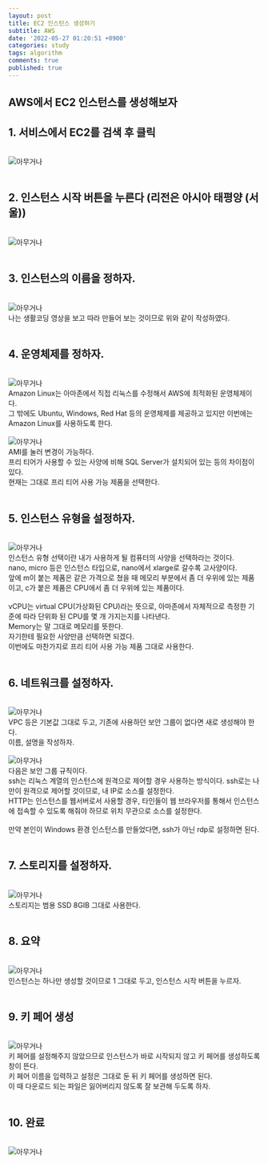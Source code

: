 ```yaml
---
layout: post
title: EC2 인스턴스 생성하기
subtitle: AWS
date: '2022-05-27 01:20:51 +0900'
categories: study
tags: algorithm
comments: true
published: true
---
```

## AWS에서 EC2 인스턴스를 생성해보자
<h2>1. 서비스에서 EC2를 검색 후 클릭</h2>
<br>
<img src="/assets/img/study_AWS/[AWS]_EC2_인스턴스_생성하기/[AWS]_EC2_인스턴스_생성하기_1.png" title="[AWS]_EC2_인스턴스_생성하기" alt="아무거나"/>
<br>
<br>
<h2>2. 인스턴스 시작 버튼을 누른다 (리전은 아시아 태평양 (서울))</h2>
<br>
<img src="/assets/img/study_AWS/[AWS]_EC2_인스턴스_생성하기/[AWS]_EC2_인스턴스_생성하기_2.png" title="[AWS]_EC2_인스턴스_생성하기" alt="아무거나"/>
<br>
<br>
<h2>3. 인스턴스의 이름을 정하자.</h2>
<br>
<img src="/assets/img/study_AWS/[AWS]_EC2_인스턴스_생성하기/[AWS]_EC2_인스턴스_생성하기_3.png" title="[AWS]_EC2_인스턴스_생성하기" alt="아무거나"/>
<br>
나는 생활코딩 영상을 보고 따라 만들어 보는 것이므로 위와 같이 작성하였다.<br>
<br>
<h2>4. 운영체제를 정하자.</h2>
<br>
<img src="/assets/img/study_AWS/[AWS]_EC2_인스턴스_생성하기/[AWS]_EC2_인스턴스_생성하기_4.png" title="[AWS]_EC2_인스턴스_생성하기" alt="아무거나"/>
<br>
Amazon Linux는 아마존에서 직접 리눅스를 수정해서 AWS에 최적화된 운영체제이다.<br>
그 밖에도 Ubuntu, Windows, Red Hat 등의 운영체제를 제공하고 있지만 이번에는 Amazon Linux를 사용하도록 한다.<br>
<br>
<img src="/assets/img/study_AWS/[AWS]_EC2_인스턴스_생성하기/[AWS]_EC2_인스턴스_생성하기_5.png" title="[AWS]_EC2_인스턴스_생성하기" alt="아무거나"/>
<br>
AMI를 눌러 변경이 가능하다.<br>
프리 티어가 사용할 수 있는 사양에 비해 SQL Server가 설치되어 있는 등의 차이점이 있다.<br>
현재는 그대로 프리 티어 사용 가능 제품을 선택한다.<br>
<br>
<h2>5. 인스턴스 유형을 설정하자.</h2>
<br>
<img src="/assets/img/study_AWS/[AWS]_EC2_인스턴스_생성하기/[AWS]_EC2_인스턴스_생성하기_6.png" title="[AWS]_EC2_인스턴스_생성하기" alt="아무거나"/>
<br>
인스턴스 유형 선택이란 내가 사용하게 될 컴퓨터의 사양을 선택하라는 것이다.<br>
nano, micro 등은 인스턴스 타입으로, nano에서 xlarge로 갈수록 고사양이다.<br>
앞에 m이 붙는 제품은 같은 가격으로 쳤을 때 메모리 부분에서 좀 더 우위에 있는 제품이고, c가 붙은 제품은 CPU에서 좀 더 우위에 있는 제품이다.<br>
<br>
vCPU는 virtual CPU(가상화된 CPU)라는 뜻으로, 아마존에서 자체적으로 측정한 기준에 따라 단위화 된 CPU를 몇 개 가지는지를 나타낸다.<br>
Memory는 말 그대로 메모리를 뜻한다.<br>
자기한테 필요한 사양만큼 선택하면 되겠다.<br>
이번에도 마찬가지로 프리 티어 사용 가능 제품 그대로 사용한다.<br>
<br>
<h2>6. 네트워크를 설정하자.</h2>
<br>
<img src="/assets/img/study_AWS/[AWS]_EC2_인스턴스_생성하기/[AWS]_EC2_인스턴스_생성하기_7.png" title="[AWS]_EC2_인스턴스_생성하기" alt="아무거나"/>
<br>
VPC 등은 기본값 그대로 두고, 기존에 사용하던 보안 그룹이 없다면 새로 생성해야 한다.<br>
이름, 설명을 작성하자.<br>
<br>
<img src="/assets/img/study_AWS/[AWS]_EC2_인스턴스_생성하기/[AWS]_EC2_인스턴스_생성하기_8.png" title="[AWS]_EC2_인스턴스_생성하기" alt="아무거나"/>
<br>
다음은 보안 그룹 규칙이다.<br>
ssh는 리눅스 계열의 인스턴스에 원격으로 제어할 경우 사용하는 방식이다. ssh로는 나만이 원격으로 제어할 것이므로, 내 IP로 소스를 설정한다.<br>
HTTP는 인스턴스를 웹서버로서 사용할 경우, 타인들이 웹 브라우저를 통해서 인스턴스에 접속할 수 있도록 해줘야 하므로 위치 무관으로 소스를 설정한다.<br>
<br>
만약 본인이 Windows 환경 인스턴스를 만들었다면, ssh가 아닌 rdp로 설정하면 된다.<br>
<br>
<h2>7. 스토리지를 설정하자.</h2>
<br>
<img src="/assets/img/study_AWS/[AWS]_EC2_인스턴스_생성하기/[AWS]_EC2_인스턴스_생성하기_9.png" title="[AWS]_EC2_인스턴스_생성하기" alt="아무거나"/>
<br>
스토리지는 범용 SSD 8GIB 그대로 사용한다.<br>
<br>
<h2>8. 요약</h2>
<br>
<img src="/assets/img/study_AWS/[AWS]_EC2_인스턴스_생성하기/[AWS]_EC2_인스턴스_생성하기_10.png" title="[AWS]_EC2_인스턴스_생성하기" alt="아무거나"/>
<br>
인스턴스는 하나만 생성할 것이므로 1 그대로 두고, 인스턴스 시작 버튼을 누르자.<br>
<br>
<h2>9. 키 페어 생성</h2>
<br>
<img src="/assets/img/study_AWS/[AWS]_EC2_인스턴스_생성하기/[AWS]_EC2_인스턴스_생성하기_11.png" title="[AWS]_EC2_인스턴스_생성하기" alt="아무거나"/>
<br>
키 페어를 설정해주지 않았으므로 인스턴스가 바로 시작되지 않고 키 페어를 생성하도록 창이 뜬다.<br>
키 페어 이름을 입력하고 설정은 그대로 둔 뒤 키 페어를 생성하면 된다.<br>
이 때 다운로드 되는 파일은 잃어버리지 않도록 잘 보관해 두도록 하자.<br>
<br>
<h2>10. 완료</h2>
<br>
<img src="/assets/img/study_AWS/[AWS]_EC2_인스턴스_생성하기/[AWS]_EC2_인스턴스_생성하기_12.png" title="[AWS]_EC2_인스턴스_생성하기" alt="아무거나"/>
<br>



